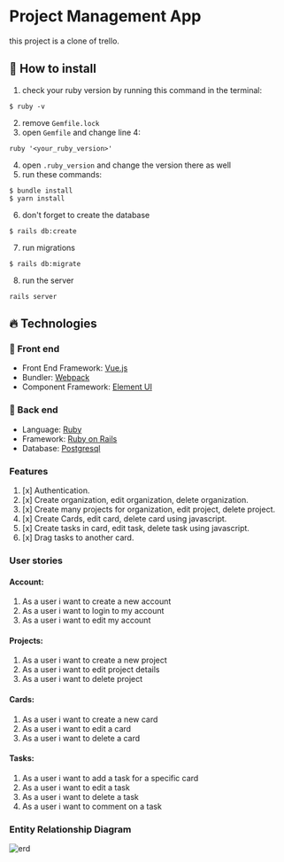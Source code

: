 # Project Management App

this project is a clone of trello.

## 🤔 How to install

1. check your ruby version by running this command in the terminal:

```
$ ruby -v
```

2. remove `Gemfile.lock`
3. open `Gemfile` and change line 4:

```
ruby '<your_ruby_version>'
```

4. open `.ruby_version` and change the version there as well
5. run these commands:

```
$ bundle install
$ yarn install
```

6. don't forget to create the database

```
$ rails db:create
```

7. run migrations

```
$ rails db:migrate
```

8. run the server

```
rails server
```

## 🔥 Technologies

### 🤩 Front end

- Front End Framework: [Vue.js](https://vuejs.org/)
- Bundler: [Webpack](https://webpack.js.org/)
- Component Framework: [Element UI](https://element.eleme.io/#/en-US)

### 💎 Back end

- Language: [Ruby](https://www.ruby-lang.org/en/)
- Framework: [Ruby on Rails](https://rubyonrails.org/)
- Database: [Postgresql](https://www.postgresql.org/)

### Features

1. [x] Authentication.
2. [x] Create organization, edit organization, delete organization.
3. [x] Create many projects for organization, edit project, delete project.
4. [x] Create Cards, edit card, delete card using javascript.
5. [x] Create tasks in card, edit task, delete task using javascript.
6. [x] Drag tasks to another card.

### User stories

#### Account:

1. As a user i want to create a new account
2. As a user i want to login to my account
3. As a user i want to edit my account

#### Projects:

1. As a user i want to create a new project
2. As a user i want to edit project details
3. As a user i want to delete project

#### Cards:

1. As a user i want to create a new card
2. As a user i want to edit a card
3. As a user i want to delete a card

#### Tasks:

1. As a user i want to add a task for a specific card
2. As a user i want to edit a task
3. As a user i want to delete a task
4. As a user i want to comment on a task

### Entity Relationship Diagram

![erd](https://i.imgur.com/hzcBfOJ.jpg)
